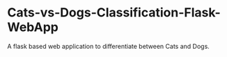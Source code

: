 # Cats-vs-Dogs-Classification-Flask-WebApp
A flask based web application to differentiate between Cats and Dogs.
